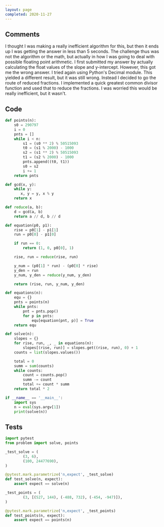 ```yaml
---
layout: page
completed: 2020-11-27
---
```


## Comments

I thought I was making a really inefficient algorithm for this, but then it
ends up I was getting the answer in less than 5 seconds.  The challenge thus
was not the algorithm or the math, but actually in how I was going to deal with
possible floating point arithmetic.  I first submitted my answer by actually
calculating the float values of the slope and y-intercept.  However, this got
me the wrong answer.  I tried again using Python's Decimal module.  This
yielded a different result, but it was still wrong.  Instead I decided to go
the route of reduced fractions.  I implemented a quick greatest common divisor
function and used that to reduce the fractions.  I was worried this would be
really inefficient, but it wasn't.

## Code

```python
def points(n):
    s0 = 290797
    i = 0
    pnts = []
    while i < n:
        s1 = (s0 ** 2) % 50515093
        t0 = (s1 % 2000) - 1000
        s2 = (s1 ** 2) % 50515093
        t1 = (s2 % 2000) - 1000
        pnts.append((t0, t1))
        s0 = s2
        i += 1
    return pnts

def gcd(x, y):
    while y:
       x, y = y, x % y
    return x

def reduce(a, b):
    d = gcd(a, b)
    return a // d, b // d

def equation(p0, p1):
    rise = p0[1] - p1[1]
    run = p0[0] - p1[0]

    if run == 0:
        return (1, 0, p0[0], 1)

    rise, run = reduce(rise, run)

    y_num = (p0[1] * run) - (p0[0] * rise)
    y_den = run
    y_num, y_den = reduce(y_num, y_den)

    return (rise, run, y_num, y_den)

def equations(n):
    equ = {}
    pnts = points(n)
    while pnts:
        pnt = pnts.pop()
        for p in pnts:
            equ[equation(pnt, p)] = True
    return equ

def solve(n):
    slopes = {}
    for rise, run, _, _ in equations(n):
        slopes[(rise, run)] = slopes.get((rise, run), 0) + 1
    counts = list(slopes.values())

    total = 0
    summ = sum(counts)
    while counts:
        count = counts.pop()
        summ -= count
        total += count * summ
    return total * 2

if __name__ == '__main__':
    import sys
    n = eval(sys.argv[1])
    print(solve(n))
```

## Tests

```python
import pytest
from problem import solve, points

_test_solve = (
        (3, 6),
        (100, 24477690),
)

@pytest.mark.parametrize('n,expect', _test_solve)
def test_solve(n, expect):
    assert expect == solve(n)

_test_points = (
        (3, [(527, 144), (-488, 732), (-454, -947)]),
)

@pytest.mark.parametrize('n,expect', _test_points)
def test_points(n, expect):
    assert expect == points(n)
```
